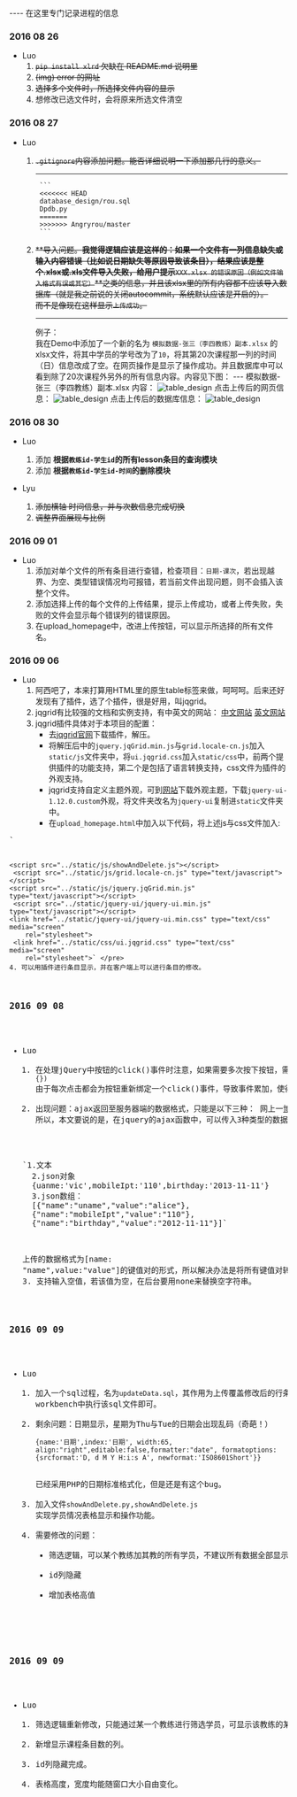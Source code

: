 ---- 在这里专门记录进程的信息


### 2016 08 26
- Luo
	1. ~~`pip install xlrd` 欠缺在 README.md 说明里~~
	2. ~~(img) error 的网址~~
	3. ~~选择多个文件时，所选择文件内容的显示~~
	4. 想修改已选文件时，会将原来所选文件清空

### 2016 08 27
- Luo <br>
	1. ~~`.gitignore`内容添加问题。能否详细说明一下添加那几行的意义。~~
	
		---
			```
			<<<<<<< HEAD
			database_design/rou.sql
			Dpdb.py
			=======
			>>>>>>> Angryrou/master
			```
		
	2. ~~**导入问题。**我觉得逻辑应该是这样的：如果一个文件有一列信息缺失或输入内容错误（比如说日期缺失等原因导致该条目），结果应该是整个.xlsx或.xls文件导入失败，给用户提示**`XXX.xlsx 的错误原因（例如文件输入格式有误或其它）`**之类的信息，并且该xlsx里的所有内容都不应该导入数据库（就是我之前说的关闭autocommit，系统默认应该是开启的）。<br>
	而不是像现在这样显示`上传成功`。~~

		---
		例子：<br>
		我在Demo中添加了一个新的名为 `模拟数据-张三（李四教练）副本.xlsx` 的 xlsx文件，将其中学员的学号改为了`10`，将其第20次课程那一列的时间（日）信息改成了空。在网页操作是显示了操作成功。并且数据库中可以看到除了20次课程外另外的所有信息内容。内容见下图：
			---
			模拟数据-张三（李四教练）副本.xlsx 内容：
			![table_design](./debug-pic/20160827-1.png)
			点击上传后的网页信息：
			![table_design](./debug-pic/20160827-2.png)
			点击上传后的数据库信息：
			![table_design](./debug-pic/20160827-3.png)

### 2016 08 30
- Luo
	1. 添加 **根据`教练id-学生id`的所有lesson条目的查询模块**
	2. 添加 **根据`教练id-学生id-时间`的删除模块**

- Lyu 
	1. ~~添加横轴 时间信息，并与次数信息完成切换~~
	2. ~~调整界面展现与比例~~

### 2016 09 01
- Luo
	1. 添加对单个文件的所有条目进行查错，检查项目：`日期-课次`，若出现越界、为空、类型错误情况均可报错，若当前文件出现问题，则不会插入该整个文件。
	2. 添加选择上传的每个文件的上传结果，提示上传成功，或者上传失败，失败的文件会显示每个错误列的错误原因。
	3. 在upload_homepage中，改进上传按钮，可以显示所选择的所有文件名。

### 2016 09 06
- Luo
	1. 阿西吧了，本来打算用HTML里的原生table标签来做，呵呵呵。后来还好发现有了插件，选了个插件，很是好用，叫jqgrid。
	2. jqgrid有比较强的文档和实例支持，有中英文的网站：
		[中文网站](http://blog.mn886.net/jqGrid/)  [英文网站](http://www.trirand.com/blog/jqgrid/jqgrid.html#)
	3. jqgrid插件具体对于本项目的配置：
		* 去[jqgrid官网](http://www.trirand.com/blog/?page_id=6)下载插件，解压。
		* 将解压后中的`jquery.jqGrid.min.js`与`grid.locale-cn.js`加入`static/js`文件夹中，将`ui.jqgrid.css`加入`static/css`中，前两个提供插件的功能支持，第二个是包括了语言转换支持，css文件为插件的外观支持。
		* jqgrid支持自定义主题外观，可到[网站](http://jqueryui.com/download/all/)下载外观主题，下载`jquery-ui-1.12.0.custom`外观，将文件夹改名为`jquery-ui`复制进`static`文件夹中。
		* 在`upload_homepage.html`中加入以下代码，将上述js与css文件加入:
<pre>`	<script src="../static/js/jquery-3.1.0.js"></script>
    <script src="../static/js/showAndDelete.js"></script>
     <script src="../static/js/grid.locale-cn.js" type="text/javascript"></script>
    <script src="../static/js/jquery.jqGrid.min.js" type="text/javascript"></script>
     <script src="../static/jquery-ui/jquery-ui.min.js" type="text/javascript"></script>
    <link href="../static/jquery-ui/jquery-ui.min.css" type="text/css" media="screen"
        rel="stylesheet">
     <link href="../static/css/ui.jqgrid.css" type="text/css" media="screen"
        rel="stylesheet">` </pre>
    4. 可以用插件进行条目显示，并在客户端上可以进行条目的修改。

### 2016 09 08
- Luo
	1. 在处理jQuery中按钮的click()事件时注意，如果需要多次按下按钮，需要加上unbind，取消上一次的绑定，如：`jQuery("#edit_").unbind('click').click(function(){})` 由于每次点击都会为按钮重新绑定一个click()事件，导致事件累加，使得事件函数多次执行。
	2. 出现问题：ajax返回至服务器端的数据格式，只能是以下三种：
	网上一[博客](http://www.cnblogs.com/haitao-fan/p/3908973.html)有提到:
	所以，本文要说的是，在jquery的ajax函数中，可以传入3种类型的数据
	<pre>`1.文本
	2.json对象
	{uanme:'vic',mobileIpt:'110',birthday:'2013-11-11'}
	3.json数组：
	[{"name":"uname","value":"alice"},
    {"name":"mobileIpt","value":"110"},   
    {"name":"birthday","value":"2012-11-11"}]`</pre>
	上传的数据格式为[name: "name",value:"value"]的键值对的形式，所以解决办法是将所有键值对转换为一个长字符串中，用=和&来分别连接键值对和条目，后台收到长字符串，再进行切分后处理。
	3. 支持输入空值，若该值为空，在后台要用none来替换空字符串。

### 2016 09 09
- Luo
	1. 加入一个sql过程，名为`updateData.sql`，其作用为上传覆盖修改后的行条目至数据库，须在mysql workbench中执行该sql文件即可。
	2. 剩余问题：日期显示，星期为Thu与Tue的日期会出现乱码（奇葩！）<pre>`{name:'日期',index:'日期', width:65, 
align:"right",editable:false,formatter:"date",
formatoptions:{srcformat:'D, d M Y H:i:s A',
newformat:'ISO8601Short'}}`</pre>
	已经采用PHP的日期标准格式化，但是还是有这个bug。
	3. 加入文件`showAndDelete.py`,`showAndDelete.js`实现学员情况表格显示和操作功能。
	4. 需要修改的问题：
		* 筛选逻辑，可以某个教练加其教的所有学员，不建议所有数据全部显示。
		* id列隐藏
		* 增加表格高值

### 2016 09 09
- Luo
	1. 筛选逻辑重新修改，只能通过某一个教练进行筛选学员，可显示该教练的某个或者所有学员的信息。
	2. 新增显示课程条目数的列。
	3. id列隐藏完成。
	4. 表格高度，宽度均能随窗口大小自由变化。